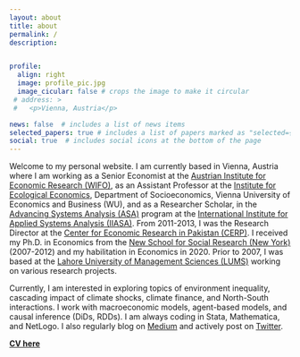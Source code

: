 ```yaml
---
layout: about
title: about
permalink: /
description: 


profile:
  align: right
  image: profile_pic.jpg
  image_cicular: false # crops the image to make it circular
 # address: >
 #   <p>Vienna, Austria</p>

news: false  # includes a list of news items
selected_papers: true # includes a list of papers marked as "selected={true}"
social: true  # includes social icons at the bottom of the page
---
```


Welcome to my personal website. I am currently based in Vienna, Austria where I am working as a Senior Economist at the [Austrian Institute for Economic Research (WIFO)](https://www.wifo.ac.at), as an Assistant Professor at the [Institute for Ecological Economics](https://www.wu.ac.at/en/ecolecon/institute), Department of Socioeconomics, Vienna University of Economics and Business (WU), and as a Researcher Scholar, in the [Advancing Systems Analysis (ASA)](https://iiasa.ac.at/web/asa.html) program at the [International Institute for Applied Systems Analysis (IIASA)](https://iiasa.ac.at). From 2011-2013, I was the Research Director at the [Center for Economic Research in Pakistan (CERP)](https://www.cerp.org.pk). I received my Ph.D. in Economics from the [New School for Social Research (New York)](https://www.newschool.edu/nssr/) (2007-2012) and my habilitation in Economics in 2020. Prior to 2007, I was based at the [Lahore University of Management Sciences (LUMS)](https://lums.edu.pk) working on various research projects.

Currently, I am interested in exploring topics of environment inequality, cascading impact of climate shocks, climate finance, and North-South interactions. I work with macroeconomic models, agent-based models, and causal inference (DiDs, RDDs). I am always coding in Stata, Mathematica, and NetLogo. I also regularly blog on [Medium](https://medium.com/the-stata-guide) and actively post on [Twitter](https://twitter.com/AsjadNaqvi).


[**CV here**](https://asjadnaqvi.github.io/cv/)
